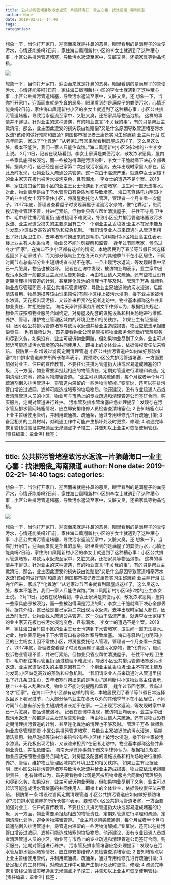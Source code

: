 ```yaml
---
title: 公共排污管堵塞致污水返流一片狼藉海口一业主心塞：找谁赔偿_海南频道
author: None
date: 2019-02-21- 14:40
tags: 
categories: 
---
```

想象一下，当你打开家门，迎面而来就是扑鼻的恶臭，眼里看到的是满屋子的粪便污水，心情还能美吗?日前，家住海口凤翔新村小区的李女士就遇到了这种糟心事：小区公共排污管道堵塞，导致污水返流至家中，又脏又臭，还把家具等物品泡损。
<!-- more -->
                
<img align="center" border="0" src="http://p2.ifengimg.com/a/2016/0810/204c433878d5cf9size1_w16_h16.png" />
                
            
想象一下，当你打开家门，迎面而来就是扑鼻的恶臭，眼里看到的是满屋子的粪便污水，心情还能美吗?日前，家住海口凤翔新村小区的李女士就遇到了这种糟心事：小区公共排污管道堵塞，导致污水返流至家中，又脏又臭，还
想象一下，当你打开家门，迎面而来就是扑鼻的恶臭，眼里看到的是满屋子的粪便污水，心情还能美吗?日前，家住海口凤翔新村小区的李女士就遇到了这种糟心事：小区公共排污管道堵塞，导致污水返流至家中，又脏又臭，还把家具等物品泡损。
这样的事情并不鲜见。针对业主的这种遭遇，有的物业直言“不关我的事”，有的只是帮业主做清洁。那么，业主因此遭受的损失该由谁赔偿?又是什么原因导致管道堵塞污水返流?该如何做好预防和应急?
南国都市报记者王康景实习生邱惠颖
业主两行泪
过完年回来，家成了“化粪池”
“从老家过节回来就看到房屋成这样了，这么臭这么脏，根本不能住，我们一家人只能住宾馆。”海口凤翔新村小区5栋2楼的业主李女士说。
2月11日，记者在现场看到，李女士家满是粪便污水，散发浓浓恶臭，屋内一些家具底部被浸泡，而一些被泡得满是污渍的鞋，李女士干脆就痛下决心全部丢掉。据其介绍，这已经是自己家第二次出现污水返流，去年出现时家里人都在，因此及时发现，让物业找人疏通公共管道。这一次由于溢流严重，就连李女士家楼下的业主家天花板也被污水浸泡变色，且有漏水。
李女士的遭遇不是个案。2018年，家住海口金竹园小区的业主王女士也遇到下水管堵塞，卫生间一直无法排水。对此，物业表示是由于下水管弯口有杂质堆积导致堵塞。
海口苍驿路电力明园小区的业主杨女士因不常住小区，将房屋委托他人管理，管理者一个月查看一次屋子。2017年底，管理者查看屋子时发现满屋子溢流污水杂物，像“化粪池”，继而投诉物业管理不善，并进行索赔，但物业只答应帮忙清洗屋子。
任性不守规
卫生巾、毛巾都往排污管里扔
通过梳理不难发现，导致小区公共排污管道堵塞致污水返流、业主家遭受损失的主要原因有三个：个别业主乱丢垃圾;业主不在家未能及时发现;小区缺乏高效的预防和应急机制。
“我们请专业人员来疏通时从管道里捞出了好几条卫生巾，去年堵塞时捞出来的是毛巾。”凤翔新村小区物业高主任表示，楼上业主有人乱丢垃圾，物业又不能时刻提醒和监管。
逢年过节回老家，候鸟过冬才“回家”。在海口不少小区都有这样的情况，本地居民到了春节等节假日常选择返回乡下老家过节，而大部分候鸟业主在冬天以外的其他季节不在小区居住，不同时间节点总有部分业主短期或者长期不在家。一旦出现污水返流，等发现时家中早已一片脏臭，物品也被泡坏。
记者在走访中发现，被访物业均表示，业主家中出现污水返流一般都是业主发现后告知物业，再由物业请人来疏通。还有些物业没有定期清理排污管道的计划，甚至连化粪池的清理也不够及时。
管理千万条
律师称物业应尽管理职责
小区公共排污管道堵塞，导致业主家被返流的污水浸泡，后期清洁费用、物品泡损等该由谁来赔偿?有些小区楼上被污水浸泡，楼下业主家被污水渗漏，天花板出现污损，又该谁来担责?在记者走访中，物业基本都称这些并非物业责任，并拒绝赔偿。
海南天泽律师事务所谢文平律师认为，根据相关规定，物业应该按照物业服务合同约定，对房屋及配套的设施设备和相关场地进行维修、养护、管理，维护物业管理区域内的环境卫生和相关秩序。
如果业主有证据证明，因小区公共排污管道堵塞导致污水返流并给业主造成损害，物业应依法承担赔偿责任。
也有律师认为，首先要看物业公司是否按照物业服务合同做好管理服务和尽到义务，如果没有，业主可起诉物业索赔，但如果物业尽到了义务，业主可以起诉可能造成污水管堵塞的共同使用人，即楼上的全体业主，依据侵权责任法来索赔。
预防第一条
增设过滤网定期清理管道
小区公共排污管道应如何做好预防堵塞?海口排水管道养护所所长黎军表示，要预防小区公共排污管道堵塞，一方面要加强对业主、住户的宣传教育，不要往公共排污管道扔大块或容易造成堵塞的垃圾，另一方面，物业需要承担起相应的物管责任，定期对管道进行清理和疏通，定期清理化粪池，避免污物滞留管道。
“业主可以购买疏通剂，每个月或者半个月将疏通剂倒入排污管道中，将管道内滞留的一些污物消解掉。”黎军说，还可以在排污管口增设过滤网，滤掉可能造成堵塞的垃圾物质。他还建议，没有专业疏通人员或者清理管道人员的小区，物业可与市场上的专业疏通和清理管道公司签订合同，购买服务，定期对管道进行养护。
污水管及排水管堵塞应急处理提示
1 发现存在污水管及排水管网堵塞情况，应立即安排维修人员检查查清堵塞点;
2 告知堵塞点以上业主暂缓使用管线，并利用疏通机、疏通条，通过专用维修孔进行疏通引排;
3 备足相关的工具材料，对疏通工作中可能产生损坏处及时更换、修理;
4 疏通完毕恢复管线试验证实畅通且无渗漏点才予竣工，并告知以上业主可恢复使用管线。
[责任编辑：覃业伟]
标签：
 
             
---
title: 公共排污管堵塞致污水返流一片狼藉海口一业主心塞：找谁赔偿_海南频道
author: None
date: 2019-02-21- 14:40
tags: 
categories: 
---
想象一下，当你打开家门，迎面而来就是扑鼻的恶臭，眼里看到的是满屋子的粪便污水，心情还能美吗?日前，家住海口凤翔新村小区的李女士就遇到了这种糟心事：小区公共排污管道堵塞，导致污水返流至家中，又脏又臭，还把家具等物品泡损。
<!-- more -->
                
<img align="center" border="0" src="http://p2.ifengimg.com/a/2016/0810/204c433878d5cf9size1_w16_h16.png" />
                
            
想象一下，当你打开家门，迎面而来就是扑鼻的恶臭，眼里看到的是满屋子的粪便污水，心情还能美吗?日前，家住海口凤翔新村小区的李女士就遇到了这种糟心事：小区公共排污管道堵塞，导致污水返流至家中，又脏又臭，还
想象一下，当你打开家门，迎面而来就是扑鼻的恶臭，眼里看到的是满屋子的粪便污水，心情还能美吗?日前，家住海口凤翔新村小区的李女士就遇到了这种糟心事：小区公共排污管道堵塞，导致污水返流至家中，又脏又臭，还把家具等物品泡损。
这样的事情并不鲜见。针对业主的这种遭遇，有的物业直言“不关我的事”，有的只是帮业主做清洁。那么，业主因此遭受的损失该由谁赔偿?又是什么原因导致管道堵塞污水返流?该如何做好预防和应急?
南国都市报记者王康景实习生邱惠颖
业主两行泪
过完年回来，家成了“化粪池”
“从老家过节回来就看到房屋成这样了，这么臭这么脏，根本不能住，我们一家人只能住宾馆。”海口凤翔新村小区5栋2楼的业主李女士说。
2月11日，记者在现场看到，李女士家满是粪便污水，散发浓浓恶臭，屋内一些家具底部被浸泡，而一些被泡得满是污渍的鞋，李女士干脆就痛下决心全部丢掉。据其介绍，这已经是自己家第二次出现污水返流，去年出现时家里人都在，因此及时发现，让物业找人疏通公共管道。这一次由于溢流严重，就连李女士家楼下的业主家天花板也被污水浸泡变色，且有漏水。
李女士的遭遇不是个案。2018年，家住海口金竹园小区的业主王女士也遇到下水管堵塞，卫生间一直无法排水。对此，物业表示是由于下水管弯口有杂质堆积导致堵塞。
海口苍驿路电力明园小区的业主杨女士因不常住小区，将房屋委托他人管理，管理者一个月查看一次屋子。2017年底，管理者查看屋子时发现满屋子溢流污水杂物，像“化粪池”，继而投诉物业管理不善，并进行索赔，但物业只答应帮忙清洗屋子。
任性不守规
卫生巾、毛巾都往排污管里扔
通过梳理不难发现，导致小区公共排污管道堵塞致污水返流、业主家遭受损失的主要原因有三个：个别业主乱丢垃圾;业主不在家未能及时发现;小区缺乏高效的预防和应急机制。
“我们请专业人员来疏通时从管道里捞出了好几条卫生巾，去年堵塞时捞出来的是毛巾。”凤翔新村小区物业高主任表示，楼上业主有人乱丢垃圾，物业又不能时刻提醒和监管。
逢年过节回老家，候鸟过冬才“回家”。在海口不少小区都有这样的情况，本地居民到了春节等节假日常选择返回乡下老家过节，而大部分候鸟业主在冬天以外的其他季节不在小区居住，不同时间节点总有部分业主短期或者长期不在家。一旦出现污水返流，等发现时家中早已一片脏臭，物品也被泡坏。
记者在走访中发现，被访物业均表示，业主家中出现污水返流一般都是业主发现后告知物业，再由物业请人来疏通。还有些物业没有定期清理排污管道的计划，甚至连化粪池的清理也不够及时。
管理千万条
律师称物业应尽管理职责
小区公共排污管道堵塞，导致业主家被返流的污水浸泡，后期清洁费用、物品泡损等该由谁来赔偿?有些小区楼上被污水浸泡，楼下业主家被污水渗漏，天花板出现污损，又该谁来担责?在记者走访中，物业基本都称这些并非物业责任，并拒绝赔偿。
海南天泽律师事务所谢文平律师认为，根据相关规定，物业应该按照物业服务合同约定，对房屋及配套的设施设备和相关场地进行维修、养护、管理，维护物业管理区域内的环境卫生和相关秩序。
如果业主有证据证明，因小区公共排污管道堵塞导致污水返流并给业主造成损害，物业应依法承担赔偿责任。
也有律师认为，首先要看物业公司是否按照物业服务合同做好管理服务和尽到义务，如果没有，业主可起诉物业索赔，但如果物业尽到了义务，业主可以起诉可能造成污水管堵塞的共同使用人，即楼上的全体业主，依据侵权责任法来索赔。
预防第一条
增设过滤网定期清理管道
小区公共排污管道应如何做好预防堵塞?海口排水管道养护所所长黎军表示，要预防小区公共排污管道堵塞，一方面要加强对业主、住户的宣传教育，不要往公共排污管道扔大块或容易造成堵塞的垃圾，另一方面，物业需要承担起相应的物管责任，定期对管道进行清理和疏通，定期清理化粪池，避免污物滞留管道。
“业主可以购买疏通剂，每个月或者半个月将疏通剂倒入排污管道中，将管道内滞留的一些污物消解掉。”黎军说，还可以在排污管口增设过滤网，滤掉可能造成堵塞的垃圾物质。他还建议，没有专业疏通人员或者清理管道人员的小区，物业可与市场上的专业疏通和清理管道公司签订合同，购买服务，定期对管道进行养护。
污水管及排水管堵塞应急处理提示
1 发现存在污水管及排水管网堵塞情况，应立即安排维修人员检查查清堵塞点;
2 告知堵塞点以上业主暂缓使用管线，并利用疏通机、疏通条，通过专用维修孔进行疏通引排;
3 备足相关的工具材料，对疏通工作中可能产生损坏处及时更换、修理;
4 疏通完毕恢复管线试验证实畅通且无渗漏点才予竣工，并告知以上业主可恢复使用管线。
[责任编辑：覃业伟]
标签：
 
             
